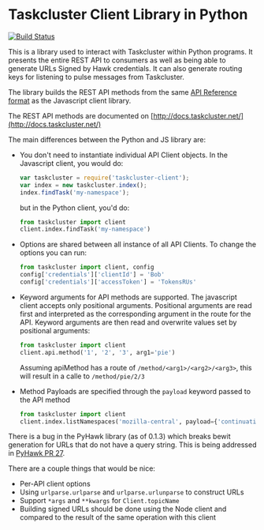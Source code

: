 Taskcluster Client Library in Python
======================================

[![Build Status](https://travis-ci.org/jhford/taskcluster-client.py.svg?branch=master)](https://travis-ci.org/jhford/taskcluster-client.py)

This is a library used to interact with Taskcluster within Python programs.  It
presents the entire REST API to consumers as well as being able to generate
URLs Signed by Hawk credentials.  It can also generate routing keys for
listening to pulse messages from Taskcluster.

The library builds the REST API methods from the same [API Reference
format](http://docs.taskcluster.net/tools/references/index.html) as the
Javascript client library.

The REST API methods are documented on
[http://docs.taskcluster.net/](http://docs.taskcluster.net/)

The main differences between the Python and JS library are:

* You don't need to instantiate individual API Client objects.  In the
  Javascript client, you would do:

    ```javascript
    var taskcluster = require('taskcluster-client');
    var index = new taskcluster.index();
    index.findTask('my-namespace');
    ```
    but in the Python client, you'd do:
    ```python
    from taskcluster import client
    client.index.findTask('my-namespace')
    ```

* Options are shared between all instance of all API Clients.  To change the
  options you can run:

    ```python
    from taskcluster import client, config
    config['credentials']['clientId'] = 'Bob'
    config['credentials']['accessToken'] = 'TokensRUs'
    ```

* Keyword arguments for API methods are supported.  The javascript client
  accepts only positional arguments.  Positional arguments are read first and
  interpreted as the corresponding argument in the route for the API.  Keyword
  arguments are then read and overwrite values set by positional arguments:

    ```python
    from taskcluster import client
    client.api.method('1', '2', '3', arg1='pie')
    ```
    Assuming apiMethod has a route of `/method/<arg1>/<arg2>/<arg3>`, this will result in a calle to `/method/pie/2/3`

* Method Payloads are specified through the `payload` keyword passed to the API
  method

    ```python
    from taskcluster import client
    client.index.listNamespaces('mozilla-central', payload={'continuationToken': 'a_token'})
    ```

There is a bug in the PyHawk library (as of 0.1.3) which breaks bewit
generation for URLs that do not have a query string.  This is being addressed
in [PyHawk PR 27](https://github.com/mozilla/PyHawk/pull/27). 

There are a couple things that would be nice:

* Per-API client options
* Using `urlparse.urlparse` and `urlparse.urlunparse` to construct URLs
* Support `*args` and `**kwargs` for `Client.topicName`
* Building signed URLs should be done using the Node client and compared
  to the result of the same operation with this client
